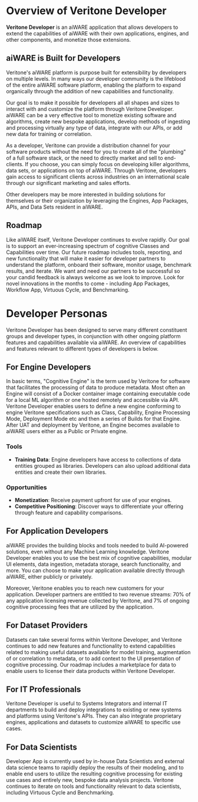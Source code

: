 # Overview of Veritone Developer

**Veritone Developer** is an aiWARE application that allows developers to extend the capabilities of aiWARE with their own applications, engines, and other components, and monetize those extensions.

## aiWARE is Built for Developers

Veritone's aiWARE platform is purpose built for extensibility by developers on multiple levels.
In many ways our developer community is the lifeblood of the entire aiWARE software platform, enabling the platform to expand organically through the addition of new capabilities and functionality.  

Our goal is to make it possible for developers all all shapes and sizes to interact with and customize the platform through Veritone Developer.
aiWARE can be a very effective tool to monetize existing software and algorithms, create new bespoke applications, develop methods of ingesting and processing virtually any type of data, integrate with our APIs, or add new data for training or correlation.

As a developer, Veritone can provide a distribution channel for your software products without the need for you to create all of the "plumbing" of a full software stack, or the need to directly market and sell to end-clients.
If you choose, you can simply focus on developing killer algorithms, data sets, or applications on top of aiWARE.
Through Veritone, developers gain access to significant clients across industries on an international scale through our significant marketing and sales efforts.

Other developers may be more interested in building solutions for themselves or their organization by leveraging the Engines, App Packages, APIs, and Data Sets resident in aiWARE.

## Roadmap 
Like aiWARE itself, Veritone Developer continues to evolve rapidly.
Our goal is to support an ever-increasing spectrum of cognitive Classes and Capabilities over time.
Our future roadmap includes tools, reporting, and new functionality that will make it easier for developer partners to understand the platform, onboard their software, monitor usage, benchmark results, and iterate.
We want and need our partners to be successful so your candid feedback is always welcome as we look to improve.
Look for novel innovations in the months to come - including App Packages, Workflow App, Virtuous Cycle, and Benchmarking.

# Developer Personas
Veritone Developer has been designed to serve many different constituent groups and developer types, in conjunction with other ongoing platform features and capabilities available via aiWARE.
An overview of capabilities and features relevant to different types of developers is below.  

## For Engine Developers
In basic terms, "Cognitive Engine" is the term used by Veritone for software that facilitates the processing of data to produce metadata.
Most often an Engine will consist of a Docker container image containing executable code for a local ML algorithm or one hosted remotely and accessible via API.
Veritone Developer enables users to define a new engine conforming to engine Veritone specifications such as Class, Capability, Engine Processing Mode, Deployment Mode etc and then a series of Builds for that Engine.
After UAT and deployment by Veritone, an Engine becomes available to aiWARE users either as a Public or Private engine.

### Tools
- **Training Data**: Engine developers have access to collections of data entities grouped as libraries. Developers can also upload additional data entities and create their own libraries.

### Opportunities
 - **Monetization**: Receive payment upfront for use of your engines.
 - **Competitive Positioning**: Discover ways to differentiate your offering through feature and capability comparisons.

## For Application Developers

aiWARE provides the building blocks and tools needed to build AI-powered solutions, even without any Machine Learning knowledge.
Veritone Developer enables you to use the best mix of cognitive capabilities, modular UI elements, data ingestion, metadata storage, search functionality, and more.
You can choose to make your application available directly through aiWARE, either publicly or privately.

Moreover, Veritone enables you to reach new customers for your application.
Developer partners are entitled to two revenue streams: 70% of any application licensing revenue collected by Veritone, and 7% of ongoing cognitive processing fees that are utilized by the application.

## For Dataset Providers
Datasets can take several forms within Veritone Developer, and Veritone continues to add new features and functionality to extend capabilities related to making useful datasets available for model training, augmentation of or correlation to metadata, or to add context to the UI presentation of cognitive processing.
Our roadmap includes a marketplace for data to enable users to license their data products within Veritone Developer.

## For IT Professionals
Veritone Developer is useful to Systems Integrators and internal IT departments to build and deploy integrations to existing or new systems and platforms using Veritone's APIs.
They can also integrate proprietary engines, applications and datasets to customize aiWARE to specific use cases. 

## For Data Scientists
Developer App is currently used by in-house Data Scientists and external data science teams to rapidly deploy the results of their modeling, and to enable end users to utilize the resulting cognitive processing for existing use cases and entirely new, bespoke data analysis projects.
Veritone continues to iterate on tools and functionality relevant to data scientists, including Virtuous Cycle and Benchmarking.
